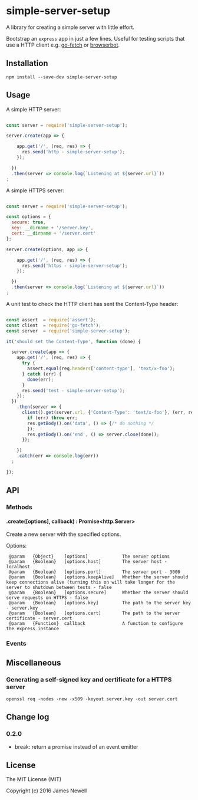 # simple-server-setup

A library for creating a simple server with little effort.

Bootstrap an `express` app in just a few lines. Useful for testing scripts that use a HTTP client e.g.  [go-fetch](https://www.npmjs.com/package/go-fetch) or [browserbot](https://www.npmjs.com/package/browserbot).

## Installation

    npm install --save-dev simple-server-setup

## Usage

A simple HTTP server:

```javascript

const server = require('simple-server-setup');

server.create(app => {

    app.get('/', (req, res) => {
      res.send('http - simple-server-setup');
    });

  })
  .then(server => console.log(`Listening at ${server.url}`))
;


```

A simple HTTPS server:

```javascript

const server = require('simple-server-setup');

const options = {
  secure: true,
  key: __dirname + '/server.key',
  cert: __dirname + '/server.cert'
};

server.create(options, app => {

    app.get('/', (req, res) => {
      res.send('https - simple-server-setup');
    });

  })
  .then(server => console.log(`Listening at ${server.url}`))
;

```

A unit test to check the HTTP client has sent the Content-Type header:

```javascript

const assert  = require('assert');
const client  = require('go-fetch');
const server  = require('simple-server-setup');

it('should set the Content-Type', function (done) {

  server.create(app => {
    app.get('/', (req, res) => {
      try {
        assert.equal(req.headers['content-type'], 'text/x-foo');
      } catch (err) {
        done(err);
      }
      res.send('test - simple-server-setup');
    });
  })
    .then(server => {
      client().get(server.url, {'Content-Type': 'text/x-foo'}, (err, res) => {
        if (err) throw err;
        res.getBody().on('data', () => {/* do nothing */
        });
        res.getBody().on('end', () => server.close(done));
      });

    })
    .catch(err => console.log(err))
  ;

});

```

## API

### Methods

#### .create([options], callback) : Promise<http.Server>
    
Create a new server with the specified options.

Options:

	 @param   {Object}    [options]             The server options
	 @param   {Boolean}   [options.host]        The server host - localhost
	 @param   {Boolean}   [options.port]        The server port - 3000
	 @param   {Boolean}   [options.keepAlive]   Whether the server should keep connections alive (turning this on will take longer for the server to shutdown between tests - false
	 @param   {Boolean}   [options.secure]      Whether the server should serve requests on HTTPS - false
	 @param   {Boolean}   [options.key]         The path to the server key - server.key
	 @param   {Boolean}   [options.cert]        The path to the server certificate - server.cert
	 @param   {Function}  callback              A function to configure the express instance
    
### Events

## Miscellaneous

### Generating a self-signed key and certificate for a HTTPS server

    openssl req -nodes -new -x509 -keyout server.key -out server.cert
     
## Change log

### 0.2.0

- break: return a promise instead of an event emitter

## License

The MIT License (MIT)

Copyright (c) 2016 James Newell
